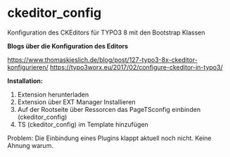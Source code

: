# ckeditor_config
Konfiguration des CKEditors für TYPO3 8 mit den Bootstrap Klassen


**Blogs über die Konfiguration des Editors**

https://www.thomaskieslich.de/blog/post/127-typo3-8x-ckeditor-konfigurieren/
https://typo3worx.eu/2017/02/configure-ckeditor-in-typo3/


**Installation:**

1. Extension herunterladen
2. Extension über EXT Manager Installieren
3. Auf der Rootseite über Ressorcen das PageTSconfig einbinden (ckeditor_config)
4. TS (ckeditor_config) im Template hinzufügen


Problem:
Die Einbindung eines Plugins klappt aktuell noch nicht. Keine Ahnung warum.
